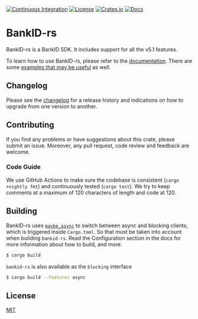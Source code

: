 [![Continuous Integration](https://github.com/nicklaswallgren/bankid-rs/workflows/Continuous%20Integration/badge.svg)](https://github.com/nicklaswallgren/bankd-rs/actions)
[![License](https://img.shields.io/github/license/nicklaswallgren/bankid-rs)](https://github.com/nicklaswallgren/bankid-rs/blob/master/LICENSE)
[![Crates.io](https://img.shields.io/crates/v/bankd-rs.svg)](https://crates.io/crates/bankid-rs)
[![Docs](https://docs.rs/bankid-rs/badge.svg)](https://docs.rs/crate/bankid-rs/)

# BankID-rs

BankID-rs is a BankID SDK. It includes support for all the v5.1 features.

To learn how to use BankID-rs, please refer to the [documentation](https://docs.rs/crate/bankid-rs/). There are some [examples that may be useful](./examples) as well.

## Changelog

Please see the [changelog](./CHANGELOG.md) for a release history and indications on how to upgrade from one version to another.

## Contributing

If you find any problems or have suggestions about this crate, please submit an issue. Moreover, any pull request, code review and feedback are welcome.

### Code Guide

We use GitHub Actions to make sure the codebase is consistent (`cargo +nightly fmt`) and continuously tested (`cargo test`). We try to keep comments at a maximum of 120 characters of length and code at 120.

## Building

BankID-rs uses [`maybe_async`](https://docs.rs/maybe-async/0.2.0/maybe_async/) to switch between async and blocking clients, which is triggered inside `Cargo.toml`. So that must be taken into account when building `bankid-rs`. Read the Configuration section in the docs for more information about how to build, and more.

```sh
$ cargo build
```

`bankid-rs` is also available as the `blocking` interface

```sh
$ cargo build --features async
```

## License

[MIT](./LICENSE)
